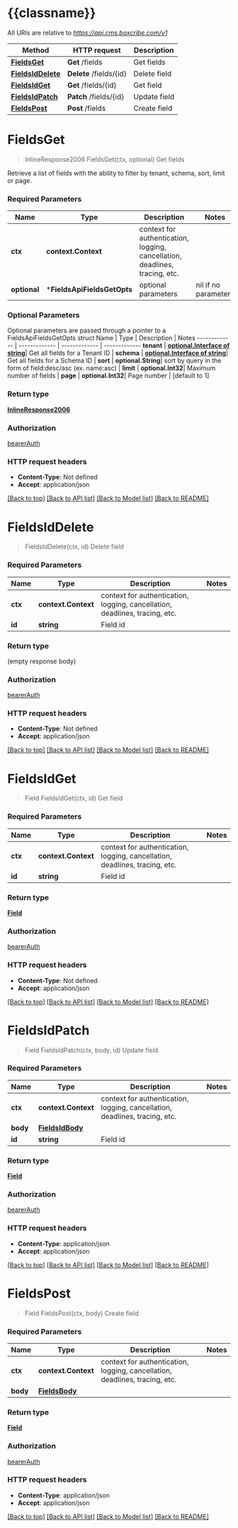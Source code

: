 # {{classname}}

All URIs are relative to *https://api.cms.boxcribe.com/v1*

Method | HTTP request | Description
------------- | ------------- | -------------
[**FieldsGet**](FieldsApi.md#FieldsGet) | **Get** /fields | Get fields
[**FieldsIdDelete**](FieldsApi.md#FieldsIdDelete) | **Delete** /fields/{id} | Delete field
[**FieldsIdGet**](FieldsApi.md#FieldsIdGet) | **Get** /fields/{id} | Get field
[**FieldsIdPatch**](FieldsApi.md#FieldsIdPatch) | **Patch** /fields/{id} | Update field
[**FieldsPost**](FieldsApi.md#FieldsPost) | **Post** /fields | Create field

# **FieldsGet**
> InlineResponse2006 FieldsGet(ctx, optional)
Get fields

Retrieve a list of fields with the ability to filter by tenant, schema, sort, limit or page.

### Required Parameters

Name | Type | Description  | Notes
------------- | ------------- | ------------- | -------------
 **ctx** | **context.Context** | context for authentication, logging, cancellation, deadlines, tracing, etc.
 **optional** | ***FieldsApiFieldsGetOpts** | optional parameters | nil if no parameters

### Optional Parameters
Optional parameters are passed through a pointer to a FieldsApiFieldsGetOpts struct
Name | Type | Description  | Notes
------------- | ------------- | ------------- | -------------
 **tenant** | [**optional.Interface of string**](.md)| Get all fields for a Tenant ID | 
 **schema** | [**optional.Interface of string**](.md)| Get all fields for a Schema ID | 
 **sort** | **optional.String**| sort by query in the form of field:desc/asc (ex. name:asc) | 
 **limit** | **optional.Int32**| Maximum number of fields | 
 **page** | **optional.Int32**| Page number | [default to 1]

### Return type

[**InlineResponse2006**](inline_response_200_6.md)

### Authorization

[bearerAuth](../README.md#bearerAuth)

### HTTP request headers

 - **Content-Type**: Not defined
 - **Accept**: application/json

[[Back to top]](#) [[Back to API list]](../README.md#documentation-for-api-endpoints) [[Back to Model list]](../README.md#documentation-for-models) [[Back to README]](../README.md)

# **FieldsIdDelete**
> FieldsIdDelete(ctx, id)
Delete field

### Required Parameters

Name | Type | Description  | Notes
------------- | ------------- | ------------- | -------------
 **ctx** | **context.Context** | context for authentication, logging, cancellation, deadlines, tracing, etc.
  **id** | **string**| Field id | 

### Return type

 (empty response body)

### Authorization

[bearerAuth](../README.md#bearerAuth)

### HTTP request headers

 - **Content-Type**: Not defined
 - **Accept**: application/json

[[Back to top]](#) [[Back to API list]](../README.md#documentation-for-api-endpoints) [[Back to Model list]](../README.md#documentation-for-models) [[Back to README]](../README.md)

# **FieldsIdGet**
> Field FieldsIdGet(ctx, id)
Get field

### Required Parameters

Name | Type | Description  | Notes
------------- | ------------- | ------------- | -------------
 **ctx** | **context.Context** | context for authentication, logging, cancellation, deadlines, tracing, etc.
  **id** | **string**| Field id | 

### Return type

[**Field**](Field.md)

### Authorization

[bearerAuth](../README.md#bearerAuth)

### HTTP request headers

 - **Content-Type**: Not defined
 - **Accept**: application/json

[[Back to top]](#) [[Back to API list]](../README.md#documentation-for-api-endpoints) [[Back to Model list]](../README.md#documentation-for-models) [[Back to README]](../README.md)

# **FieldsIdPatch**
> Field FieldsIdPatch(ctx, body, id)
Update field

### Required Parameters

Name | Type | Description  | Notes
------------- | ------------- | ------------- | -------------
 **ctx** | **context.Context** | context for authentication, logging, cancellation, deadlines, tracing, etc.
  **body** | [**FieldsIdBody**](FieldsIdBody.md)|  | 
  **id** | **string**| Field id | 

### Return type

[**Field**](Field.md)

### Authorization

[bearerAuth](../README.md#bearerAuth)

### HTTP request headers

 - **Content-Type**: application/json
 - **Accept**: application/json

[[Back to top]](#) [[Back to API list]](../README.md#documentation-for-api-endpoints) [[Back to Model list]](../README.md#documentation-for-models) [[Back to README]](../README.md)

# **FieldsPost**
> Field FieldsPost(ctx, body)
Create field

### Required Parameters

Name | Type | Description  | Notes
------------- | ------------- | ------------- | -------------
 **ctx** | **context.Context** | context for authentication, logging, cancellation, deadlines, tracing, etc.
  **body** | [**FieldsBody**](FieldsBody.md)|  | 

### Return type

[**Field**](Field.md)

### Authorization

[bearerAuth](../README.md#bearerAuth)

### HTTP request headers

 - **Content-Type**: application/json
 - **Accept**: application/json

[[Back to top]](#) [[Back to API list]](../README.md#documentation-for-api-endpoints) [[Back to Model list]](../README.md#documentation-for-models) [[Back to README]](../README.md)

